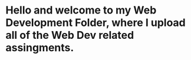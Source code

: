 <h1><b>Hello and welcome to my Web Development Folder, where I upload all of the Web Dev related assingments.</b></h1>
